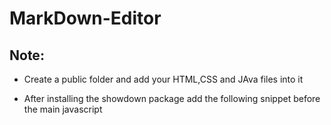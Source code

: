 # MarkDown-Editor

## Note:

- Create a public folder and add your HTML,CSS and JAva files into it
- After installing the showdown package
  add the following snippet before the main javascript <script> tags 
  ```
  <script src="showdown.js"></script>
  ```
- Also run the following command on your your terminal if you are not using webpack/bundler
    ```
  cp node_modules/showdown/dist/showdown.js public
  ```
  
- Remember to **uncheck** enable js map and enable css map from your console setting
  You should be able to now run youur own markdown editor as well
